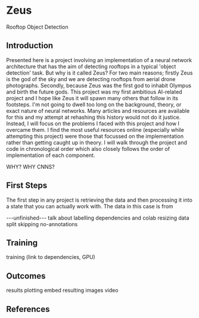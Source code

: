 # Zeus
Rooftop Object Detection

## Introduction
Presented here is a project involving an implementation of a neural network architecture that has the aim of detecting rooftops in a typical 'object detection' task. But why is it called Zeus? For two main reasons; firstly Zeus is the god of the sky and we are detecting rooftops from aerial drone photographs. Secondly, because Zeus was the first god to inhabit Olympus and birth the future gods. This project was my first ambitious AI-related project and I hope like Zeus it will spawn many others that follow in its footsteps. I'm not going to dwell too long on the background, theory, or exact nature of neural networks. Many articles and resources are available for this and my attempt at rehashing this history would not do it justice. Instead, I will focus on the problems I faced with this project and how I overcame them. I find the most useful resources online (especially while attempting this project) were those that focussed on the implementation rather than getting caught up in theory. I will walk through the project and code in chronological order which also closely follows the order of implementation of each component.

WHY? WHY CNNS?

## First Steps
The first step in any project is retrieving the data and then processing it into a state that you can actually work with. The data in this case is from 

---unfinished---
talk about labelling
dependencies and colab
resizing
data split
skipping no-annotations

## Training
training (link to dependencies, GPU)

## Outcomes
results
plotting
embed resulting images
video

## References





